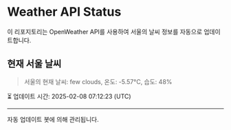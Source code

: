 
# Weather API Status

이 리포지토리는 OpenWeather API를 사용하여 서울의 날씨 정보를 자동으로 업데이트합니다.

## 현재 서울 날씨
> 서울의 현재 날씨: few clouds, 온도: -5.57°C, 습도: 48%

⏳ 업데이트 시간: 2025-02-08 07:12:23 (UTC)

---
자동 업데이트 봇에 의해 관리됩니다.
